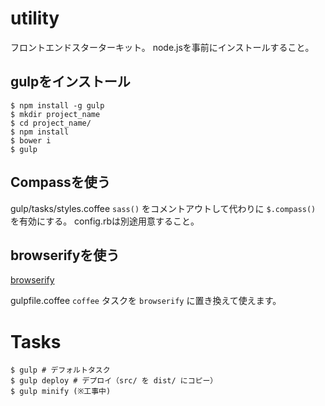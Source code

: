 utility
=======

フロントエンドスターターキット。
node.jsを事前にインストールすること。

## gulpをインストール

```
$ npm install -g gulp
$ mkdir project_name
$ cd project_name/
$ npm install
$ bower i
$ gulp
```

## Compassを使う

gulp/tasks/styles.coffee
`sass()` をコメントアウトして代わりに `$.compass()` を有効にする。
config.rbは別途用意すること。


## browserifyを使う

[browserify](http://browserify.org/)

gulpfile.coffee
`coffee` タスクを `browserify` に置き換えて使えます。

# Tasks
```
$ gulp # デフォルトタスク
$ gulp deploy # デプロイ（src/ を dist/ にコピー）
$ gulp minify (※工事中)
```
